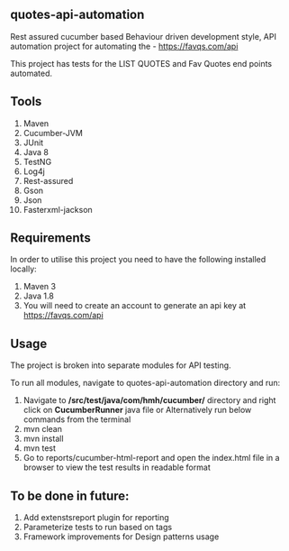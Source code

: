quotes-api-automation
----------------------------------------
Rest assured cucumber based Behaviour driven development style, API automation project for automating the - https://favqs.com/api

This project has tests for the LIST QUOTES and Fav Quotes end points automated.


Tools
----------------------------------------
1. Maven
2. Cucumber-JVM
3. JUnit
4. Java 8
5. TestNG
6. Log4j
7. Rest-assured
8. Gson
9. Json
10. Fasterxml-jackson

Requirements
---------------------------------------
In order to utilise this project you need to have the following installed locally:

1. Maven 3
2. Java 1.8
3. You will need to create an account to generate an api key at https://favqs.com/api

Usage
-----------------------------------------
The project is broken into separate modules for API testing.

To run all modules, navigate to quotes-api-automation directory and run:

1. Navigate to **/src/test/java/com/hmh/cucumber/** directory and right click on **CucumberRunner** java file or Alternatively run below commands from the terminal
2. mvn clean
3. mvn install
4. mvn test
5. Go to reports/cucumber-html-report and open the index.html file in a browser to view the test results in readable format


To be done in future:
-----------------------------------------
1. Add extenstsreport plugin for reporting
2. Parameterize tests to run based on tags
3. Framework improvements for Design patterns usage



   
   
